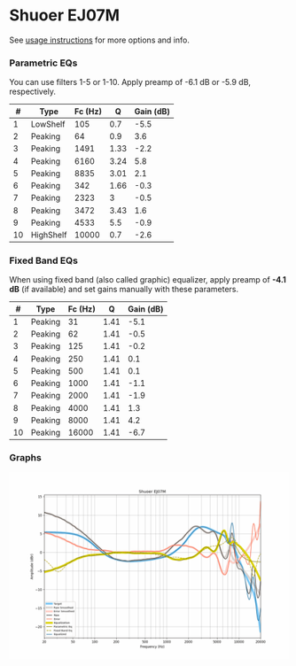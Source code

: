 # Shuoer EJ07M
See [usage instructions](https://github.com/jaakkopasanen/AutoEq#usage) for more options and info.

### Parametric EQs
You can use filters 1-5 or 1-10. Apply preamp of -6.1 dB or -5.9 dB, respectively.

|   # | Type      |   Fc (Hz) |    Q |   Gain (dB) |
|-----|-----------|-----------|------|-------------|
|   1 | LowShelf  |       105 | 0.7  |        -5.5 |
|   2 | Peaking   |        64 | 0.9  |         3.6 |
|   3 | Peaking   |      1491 | 1.33 |        -2.2 |
|   4 | Peaking   |      6160 | 3.24 |         5.8 |
|   5 | Peaking   |      8835 | 3.01 |         2.1 |
|   6 | Peaking   |       342 | 1.66 |        -0.3 |
|   7 | Peaking   |      2323 | 3    |        -0.5 |
|   8 | Peaking   |      3472 | 3.43 |         1.6 |
|   9 | Peaking   |      4533 | 5.5  |        -0.9 |
|  10 | HighShelf |     10000 | 0.7  |        -2.6 |

### Fixed Band EQs
When using fixed band (also called graphic) equalizer, apply preamp of **-4.1 dB** (if available) and set gains manually with these parameters.

|   # | Type    |   Fc (Hz) |    Q |   Gain (dB) |
|-----|---------|-----------|------|-------------|
|   1 | Peaking |        31 | 1.41 |        -5.1 |
|   2 | Peaking |        62 | 1.41 |        -0.5 |
|   3 | Peaking |       125 | 1.41 |        -0.2 |
|   4 | Peaking |       250 | 1.41 |         0.1 |
|   5 | Peaking |       500 | 1.41 |         0.1 |
|   6 | Peaking |      1000 | 1.41 |        -1.1 |
|   7 | Peaking |      2000 | 1.41 |        -1.9 |
|   8 | Peaking |      4000 | 1.41 |         1.3 |
|   9 | Peaking |      8000 | 1.41 |         4.2 |
|  10 | Peaking |     16000 | 1.41 |        -6.7 |

### Graphs
![](./Shuoer%20EJ07M.png)
